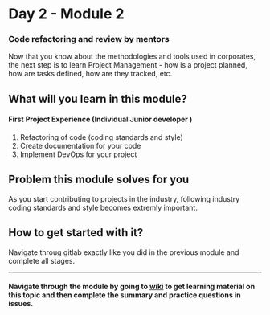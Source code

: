 # Day 2 - Module 2

### Code refactoring and review by mentors

Now that you know about the methodologies and tools used in corporates, the next step is to learn Project Management - how is a project planned, how are tasks defined, how are they tracked, etc.

## What will you learn in this module?

#### First Project Experience (Individual Junior developer )
1. Refactoring of code (coding standards and style)
1. Create documentation for your code 
1. Implement DevOps for your project

## Problem this module solves for you

As you start contributing to projects in the industry, following industry coding standards and style becomes extremly important. 



## How to get started with it?

Navigate throug gitlab exactly like you did in the previous module and complete all stages. 

------------------------------------------------

#### Navigate through the module by going to [wiki](https://gitlab.iotiot.in/office-hours/pre-office/day-2---module-2/wikis/home) to get learning material on this topic and then complete the summary and practice questions in issues.

